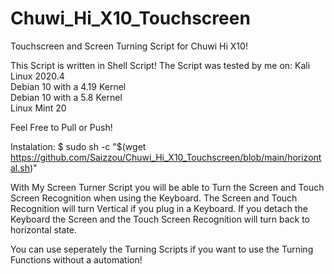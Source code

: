 # Chuwi_Hi_X10_Touchscreen
Touchscreen and Screen Turning Script for Chuwi Hi X10!

This Script is written in Shell Script! The Script was tested by me on:
Kali Linux 2020.4 \
Debian 10 with a 4.19 Kernel \
Debian 10 with a 5.8 Kernel \
Linux Mint 20

Feel Free to Pull or Push!

Instalation:
$ sudo  sh -c "$(wget https://github.com/Saizzou/Chuwi_Hi_X10_Touchscreen/blob/main/horizontal.sh)"


With My Screen Turner Script you will be able to Turn the Screen and Touch Screen Recognition
 when using the Keyboard. The Screen and Touch Recognition will turn Vertical if you plug in 
a Keyboard. If you detach the Keyboard the Screen and the Touch Screen Recognition will turn back
to horizontal state.

You can use seperately the Turning Scripts if you want to use the Turning Functions without a
automation! 
 
